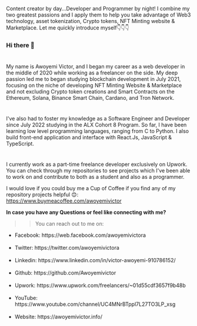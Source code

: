 Content creator by day...Developer and Programmer by night! I combine my two greatest passions and I apply them to help you take advantage of Web3 technology, asset tokenization, Crypto tokens, NFT Minting website & Marketplace. Let me quickly introduce myself👇👇👇

### Hi there 👋

#
My name is Awoyemi Victor, and I began my career as a web developer in the middle of 2020 while working as a freelancer on the side. My deep passion led me to began studying blockchain development in July 2021, focusing on the niche of developing NFT Minting Website & Marketplace and not excluding Crypto token creations and Smart Contracts on the Ethereum, Solana, Binance Smart Chain, Cardano, and Tron Network.
#
I've also had to foster my knowledge as a Software Engineer and Developer since July 2022 studying in the ALX Cohort 8 Program. So far, I have been learning low level programming languages, ranging from C to Python. I also build front-end application and interface with React.Js, JavaScript & TypeScript.
#
I currently work as a part-time freelance developer exclusively on Upwork. You can check through my repositories to see projects which I've been able to work on and contribute to both as a student and also as a programmer.

I would love if you could buy me a Cup of Coffee if you find any of my repository projects helpful 😊: https://www.buymeacoffee.com/awoyemivictor

<b>In case you have any Questions or feel like connecting with me?</b><br>
>> You can reach out to me on:<br>

<ul>
  <li>Facebook: https://web.facebook.com/awoyemivictora</li><br>
<li>Twitter: https://twitter.com/awoyemivictora</li><br>
<li>Linkedin: https://www.linkedin.com/in/victor-awoyemi-910786152/</li><br>
<li>Github: https://github.com/Awoyemivictor</li><br>
<li>Upwork: https://www.upwork.com/freelancers/~01d55cdf3657f9b48b</li><br>
<li>YouTube: https://www.youtube.com/channel/UC4MNrBTppl7L27TO3LP_xsg</li><br>
<li>Website: https://awoyemivictor.info/</li><br>
<!--
**Awoyemivictor/Awoyemivictor** is a ✨ _special_ ✨ repository because its `README.md` (this file) appears on your GitHub profile.

Here are some ideas to get you started:

- 🔭 I’m currently working on ...
- 🌱 I’m currently learning ...
- 👯 I’m looking to collaborate on ...
- 🤔 I’m looking for help with ...
- 💬 Ask me about ...
- 📫 How to reach me: ...
- 😄 Pronouns: ...
- ⚡ Fun fact: ...
-->
